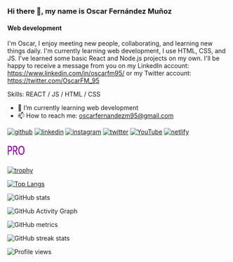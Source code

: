 ### Hi there 👋, my name is Oscar Fernández Muñoz
#### Web development
I'm Oscar, I enjoy meeting new people, collaborating, and learning new things daily. I'm currently learning web development, I use HTML, CSS, and JS. I've learned some basic React and Node.js projects on my own. I'll be happy to receive a message from you on my LinkedIn account: https://www.linkedin.com/in/oscarfm95/ or my Twitter account: https://twitter.com/OscarFM_95

Skills: REACT / JS / HTML / CSS

- 🌱 I’m currently learning web development 
- 📫 How to reach me: oscarfernandezm95@gmail.com 


[<img src='https://cdn.jsdelivr.net/npm/simple-icons@3.0.1/icons/github.svg' alt='github' height='40'>](https://github.com/OscarFM95)  [<img src='https://cdn.jsdelivr.net/npm/simple-icons@3.0.1/icons/linkedin.svg' alt='linkedin' height='40'>](https://www.linkedin.com/in/oscarfm95/)  [<img src='https://cdn.jsdelivr.net/npm/simple-icons@3.0.1/icons/instagram.svg' alt='instagram' height='40'>](https://www.instagram.com/oscar_fm12/)  [<img src='https://cdn.jsdelivr.net/npm/simple-icons@3.0.1/icons/twitter.svg' alt='twitter' height='40'>](https://twitter.com/Oscar_FM95)  [<img src='https://cdn.jsdelivr.net/npm/simple-icons@3.0.1/icons/youtube.svg' alt='YouTube' height='40'>](https://www.youtube.com/channel/Qs80aik-nKj374CInpChYw)  [<img src='https://cdn.jsdelivr.net/npm/simple-icons@3.0.1/icons/netlify.svg' alt='netlify' height='40'>](https://app.netlify.com/teams/oscarfernandezm95/sites)  

<a href='https://github.com/pricing'><img src='https://raw.githubusercontent.com/acervenky/animated-github-badges/master/assets/pro.gif' width='40' height='40'></a> 

[![trophy](https://github-profile-trophy.vercel.app/?username=OscarFM95)](https://github.com/ryo-ma/github-profile-trophy)

[![Top Langs](https://github-readme-stats.vercel.app/api/top-langs/?username=OscarFM95)](https://github.com/anuraghazra/github-readme-stats)

![GitHub stats](https://github-readme-stats.vercel.app/api?username=OscarFM95&show_icons=true)  

![GitHub Activity Graph](https://activity-graph.herokuapp.com/graph?username=OscarFM95)  

![GitHub metrics](https://metrics.lecoq.io/OscarFM95)  

![GitHub streak stats](https://github-readme-streak-stats.herokuapp.com/?user=OscarFM95)  

![Profile views](https://gpvc.arturio.dev/OscarFM95)  
